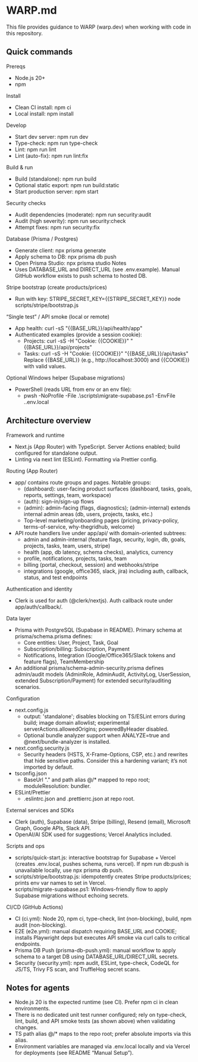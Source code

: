 # WARP.md

This file provides guidance to WARP (warp.dev) when working with code in this repository.

## Quick commands

Prereqs
- Node.js 20+
- npm

Install
- Clean CI install: npm ci
- Local install: npm install

Develop
- Start dev server: npm run dev
- Type-check: npm run type-check
- Lint: npm run lint
- Lint (auto-fix): npm run lint:fix

Build & run
- Build (standalone): npm run build
- Optional static export: npm run build:static
- Start production server: npm start

Security checks
- Audit dependencies (moderate): npm run security:audit
- Audit (high severity): npm run security:check
- Attempt fixes: npm run security:fix

Database (Prisma / Postgres)
- Generate client: npx prisma generate
- Apply schema to DB: npx prisma db push
- Open Prisma Studio: npx prisma studio
Notes
- Uses DATABASE_URL and DIRECT_URL (see .env.example). Manual GitHub workflow exists to push schema to hosted DB.

Stripe bootstrap (create products/prices)
- Run with key: STRIPE_SECRET_KEY={{STRIPE_SECRET_KEY}} node scripts/stripe/bootstrap.js

“Single test” / API smoke (local or remote)
- App health: curl -sS "{{BASE_URL}}/api/health/app"
- Authenticated examples (provide a session cookie):
  - Projects: curl -sS -H "Cookie: {{COOKIE}}" "{{BASE_URL}}/api/projects"
  - Tasks: curl -sS -H "Cookie: {{COOKIE}}" "{{BASE_URL}}/api/tasks"
Replace {{BASE_URL}} (e.g., http://localhost:3000) and {{COOKIE}} with valid values.

Optional Windows helper (Supabase migrations)
- PowerShell (reads URL from env or an env file):
  - pwsh -NoProfile -File .\scripts\migrate-supabase.ps1 -EnvFile .\.env.local

## Architecture overview

Framework and runtime
- Next.js (App Router) with TypeScript. Server Actions enabled; build configured for standalone output.
- Linting via next lint (ESLint). Formatting via Prettier config.

Routing (App Router)
- app/ contains route groups and pages. Notable groups:
  - (dashboard): user-facing product surfaces (dashboard, tasks, goals, reports, settings, team, workspace)
  - (auth): sign-in/sign-up flows
  - (admin): admin-facing (flags, diagnostics); (admin-internal) extends internal admin areas (db, users, projects, tasks, etc.)
  - Top-level marketing/onboarding pages (pricing, privacy-policy, terms-of-service, why-thegridhub, welcome)
- API route handlers live under app/api/ with domain-oriented subtrees:
  - admin and admin-internal (feature flags, security, login, db, goals, projects, tasks, team, users, stripe)
  - health (app, db latency, schema checks), analytics, currency
  - profile, notifications, projects, tasks, team
  - billing (portal, checkout, session) and webhooks/stripe
  - integrations (google, office365, slack, jira) including auth, callback, status, and test endpoints

Authentication and identity
- Clerk is used for auth (@clerk/nextjs). Auth callback route under app/auth/callback/.

Data layer
- Prisma with PostgreSQL (Supabase in README). Primary schema at prisma/schema.prisma defines:
  - Core entities: User, Project, Task, Goal
  - Subscription/billing: Subscription, Payment
  - Notifications, Integration (Google/Office365/Slack tokens and feature flags), TeamMembership
- An additional prisma/schema-admin-security.prisma defines admin/audit models (AdminRole, AdminAudit, ActivityLog, UserSession, extended Subscription/Payment) for extended security/auditing scenarios.

Configuration
- next.config.js
  - output: 'standalone'; disables blocking on TS/ESLint errors during build; image domain allowlist; experimental serverActions.allowedOrigins; poweredByHeader disabled.
  - Optional bundle analyzer support when ANALYZE=true and @next/bundle-analyzer is installed.
- next.config.security.js
  - Security headers (HSTS, X-Frame-Options, CSP, etc.) and rewrites that hide sensitive paths. Consider this a hardening variant; it’s not imported by default.
- tsconfig.json
  - BaseUrl "." and path alias @/* mapped to repo root; moduleResolution: bundler.
- ESLint/Prettier
  - .eslintrc.json and .prettierrc.json at repo root.

External services and SDKs
- Clerk (auth), Supabase (data), Stripe (billing), Resend (email), Microsoft Graph, Google APIs, Slack API.
- OpenAI/AI SDK used for suggestions; Vercel Analytics included.

Scripts and ops
- scripts/quick-start.js: interactive bootstrap for Supabase + Vercel (creates .env.local, pushes schema, runs vercel). If npm run db:push is unavailable locally, use npx prisma db push.
- scripts/stripe/bootstrap.js: idempotently creates Stripe products/prices; prints env var names to set in Vercel.
- scripts/migrate-supabase.ps1: Windows-friendly flow to apply Supabase migrations without echoing secrets.

CI/CD (GitHub Actions)
- CI (ci.yml): Node 20, npm ci, type-check, lint (non-blocking), build, npm audit (non-blocking).
- E2E (e2e.yml): manual dispatch requiring BASE_URL and COOKIE; installs Playwright deps but executes API smoke via curl calls to critical endpoints.
- Prisma DB Push (prisma-db-push.yml): manual workflow to apply schema to a target DB using DATABASE_URL/DIRECT_URL secrets.
- Security (security.yml): npm audit, ESLint, type-check, CodeQL for JS/TS, Trivy FS scan, and TruffleHog secret scans.

## Notes for agents
- Node.js 20 is the expected runtime (see CI). Prefer npm ci in clean environments.
- There is no dedicated unit test runner configured; rely on type-check, lint, build, and API smoke tests (as shown above) when validating changes.
- TS path alias @/* maps to the repo root; prefer absolute imports via this alias.
- Environment variables are managed via .env.local locally and via Vercel for deployments (see README “Manual Setup”).
